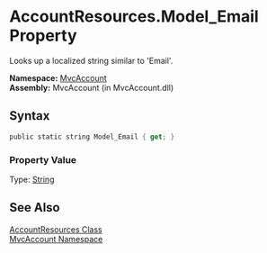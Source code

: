 AccountResources.Model_Email Property
=====================================
Looks up a localized string similar to 'Email'.

**Namespace:** [MvcAccount][1]  
**Assembly:** MvcAccount (in MvcAccount.dll)

Syntax
------

```csharp
public static string Model_Email { get; }
```

### Property Value
Type: [String][2]

See Also
--------
[AccountResources Class][3]  
[MvcAccount Namespace][1]  

[1]: ../README.md
[2]: http://msdn2.microsoft.com/en-us/library/s1wwdcbf
[3]: README.md